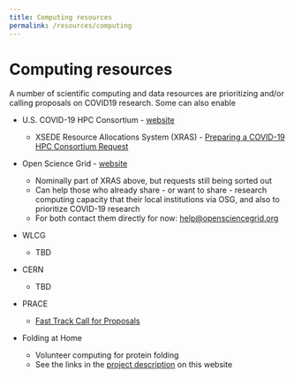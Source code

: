 ```yaml
---
title: Computing resources
permalink: /resources/computing
---
```


# Computing resources

  A number of scientific computing and data resources are prioritizing 
and/or calling proposals on COVID19 research. Some can also enable 

  * U.S. COVID-19 HPC Consortium - [website](https://www.ibm.com/covid19/hpc-consortium)
    * XSEDE Resource Allocations System (XRAS) - [Preparing a COVID-19 HPC Consortium Request](https://www.xsede.org/covid19-hpc-consortium)

  * Open Science Grid - [website](https://opensciencegrid.org/)
    * Nominally part of XRAS above, but requests still being sorted out
    * Can help those who already share - or want to share - research computing capacity that their local institutions via OSG, and also to prioritize COVID-19 research
    * For both contact them directly for now: [help@opensciencegrid.org](mailto:help@opensciencegrid.org)

  * WLCG
    * TBD

  * CERN
    * TBD

  * PRACE
    * [Fast Track Call for Proposals](https://prace-ri.eu/prace-support-to-mitigate-impact-of-covid-19-pandemic/)

  * Folding at Home
    * Volunteer computing for protein folding
    * See the links in the [project description](https://science-responds.org/projects/ds#fah) on this website

 
